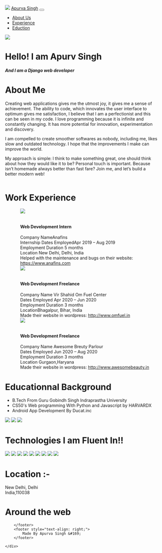 <!DOCTYPE html>
<html lang="en">

<head>
    <meta name="viewport" content="width=device-width, initial-scale=1">
    <title>Apurva Singh</title>
    <link rel="icon" href="AS logo.png" type="image/icon type">
    <!--For animations in CSS-->
    <link rel="stylesheet" href="https://cdnjs.cloudflare.com/ajax/libs/animate.css/4.1.1/animate.min.css" />
    <!--This is for the font-->
    <link rel="preconnect" href="https://fonts.gstatic.com">
    <link href="https://fonts.googleapis.com/css2?family=Zen+Dots&display=swap" rel="stylesheet">
    <!--This is for Bootstrap Dependencies-->
    <link href="https://cdnjs.cloudflare.com/ajax/libs/font-awesome/5.15.1/css/all.min.css" rel="stylesheet" />
    <link href="https://cdn.jsdelivr.net/npm/bootstrap@5.0.0-beta3/dist/css/bootstrap.min.css" rel="stylesheet" integrity="sha384-eOJMYsd53ii+scO/bJGFsiCZc+5NDVN2yr8+0RDqr0Ql0h+rP48ckxlpbzKgwra6" crossorigin="anonymous">
    <link type="text/css" rel="stylesheet" href="style.css" />
</head>

<body id="bdy">
    <!--Navbar-->
    <div class="container" id="main_page">
        <nav class="navbar navbar-expand-lg navbar-dark bg-dark fixed-top" id="my-nav">
            <a href="#main_page"> <img src="AS logo.png" id="nav_logo"></a>
            <a class="navbar-brand" id="n_brand" href="#main_page">Apurva Singh</a>
            <button class="navbar-toggler" data-target="#my-nav" data-toggle="collapse" aria-controls="my-nav" aria-expanded="false" aria-label="Toggle navigation">
            <span class="navbar-toggler-icon"></span>
        </button>
            <div id="my-nav" class="collapse navbar-collapse">
                <ul class="navbar-nav mr-auto">
                    <li class="nav-item">
                        <a class="nav-link" href="#about_us">About Us</a>
                    </li>
                    <li class="nav-item">
                        <a class="nav-link" href="#experience">Experience</a>
                    </li>
                    <li class="nav-item">
                        <a class="nav-link" href="#education">Eduction</a>
                    </li>
                </ul>
            </div>
        </nav>
    </div>
    <div class="parallax">
        <!--Main Page-->
        <div class="container">
            <img src="dp.jpg" class="profile_img">
            <div class="row">
                <h1 class="display-1">Hello! I am Apurv Singh</h1>
                <h5 id="desc">And I am a Django web developer</h3>
            </div>
        </div>
    </div>
    <!--About us Section-->
    <div class="container" id="about_us">
        <h1 id="about_heading">About Me</h1>
        <div class="row">
            <p>Creating web applications gives me the utmost joy, it gives me a sense of achievement. The ability to code, which innovates the user interface to optimum gives me satisfaction, I believe that I am a perfectionist and this can be seen in my
                code. I love programming because it is infinite and constantly changing. It has more potential for innovation, experimentation and discovery.</p>
            <p>I am compelled to create smoother softwares as nobody, including me, likes slow and outdated technology. I hope that the improvements I make can improve the world.
            </p>
            <p>My approach is simple: l think to make something great, one should think about how they would like it to be? Personal touch is important. Because isn’t homemade always better than fast fare? Join me, and let’s build a better modern web!</p>
        </div>
    </div>
    </div>
    <div class="parallax" style="overflow-x: hidden;">
        <!--Experience Setion-->
        <div class="row" id="experience">
            <h1 id="work_title">Work Experience</h1>
        </div>
        <div class="container" style="margin-left: 50px;">
            <div class="flip-card">
                <div class="flip-card-inner">
                    <div class="flip-card-front">
                        <img src="anafins.png" class="card-img-top" id="anafins_img">
                    </div>
                    <div class="flip-card-back">
                        <h4 class="card-title" style="margin-top: 35px;">Web Development Intern</h4>
                        Company NameAnafins <br>Internship Dates EmployedApr 2019 – Aug 2019 <br>Employment Duration 5 months <br>Location New Delhi, Delhi, India <br>Helped with the maintenance and bugs on their website:
                        <br><a href="https://www.anafins.com/">https://www.anafins.com</a>
                    </div>
                </div>
            </div>
            <div class="flip-card">
                <div class="flip-card-inner">
                    <div class="flip-card-front">
                        <img src="omfuel.png" id="omfuel_img">
                    </div>
                    <div class="flip-card-back">
                        <h4 class="card-text" style="margin-top: 35px;">Web Development Freelance</h4>
                        Company Name Vir Shahid Om Fuel Center<br> Dates Employed Apr 2020 – Jun 2020<br> Employment Duration 3 months<br> LocationBhagalpur, Bihar, India<br> Made their website in wordpress: <a href="http://www.omfuel.in/">http://www.omfuel.in</a><br>
                    </div>
                </div>
            </div>
            <div class="flip-card">
                <div class="flip-card-inner">
                    <div class="flip-card-front">
                        <img src="awesome.png" id="awesome_img">
                    </div>
                    <div class="flip-card-back">
                        <h4 class="card-text" style="margin-top: 35px;">Web Development Freelance</h4>
                        Company Name Awesome Breuty Parlour<br> Dates Employed Jun 2020 – Aug 2020<br> Employment Duration 3 months<br> Location Gurgaon,Haryana <br> Made their website in wordpress: <a href="http://www.awesomebeauty.in/">http://www.awesomebeauty.in</a><br>
                    </div>
                </div>
            </div>
        </div>
    </div>
    <!--Education Section-->
    <div class="container" id="education">
        <h1>Educationnal Background</h1>
        <div id="education_list">
            <ul>
                <li>B.Tech From Guru Gobindh Singh Indraprastha University</li>
                <li>CS50's Web programming With Python and Javascript by HARVARDX</li>
                <li>Android App Development By Ducat.inc</li>
            </ul>
        </div>
    </div>
    <div class="container" id="img_container">
        <img src="ipu.jpeg">
        <img src="harvardx.jpeg">
        <img src="ducat.png" style="max-width: 300px; max-height: 200px;">
    </div>
    <!--Technical speciality-->
    <div class="parallax">
        <h1 id="tech_title">Technologies I am Fluent In!!</h1>
        <div class="container" id="tec_container">
            <img src="html.png" id="html_img">
            <img src="css.png" id="css_img">
            <img src="js.png" id="js_img">
            <img src="node.png" id="node_img">
            <img src="django.png" id="django_img">
            <img src="bootstrap.png" id="bootstrap_img">
            <img src="sql.png" id="sql_img">
            <img src="android.png" id="android_img">
            <img src="kotlin.png" id="kotlin_img">
        </div>
    </div>
    <!--Contact us page-->
    <div class="container" id="about_container">
        <footer>
            <h1>Location :-</h1>
            New Delhi, Delhi <br> India,110038
        </footer>
        <footer>
            <h1>Around the web</h1>
            <a class="btn" href="https://github.com/ApsMJ23" role="button"><i class="fab fa-github" style="font-size: 40px;"></i></a>
            <a class="btn" href="mailto:apurvalion@gmail.com" role="button"><i class="fab fa-google" style="font-size: 40px;"></i></a>
            <a class="btn" href="https://www.linkedin.com/in/apurva-singh-358151159/" role="button"><i class="fab fa-linkedin" style="font-size: 40px;"></i></a>
            <a class="btn" href="https://www.instagram.com/apurvawithan_a/" role="button"><i class="fab fa-instagram" style="font-size: 40px;"></i></a>

        </footer>
        <footer style="text-align: right;">
            Made By Apurva Singh &#169;
        </footer>

    </div>
</body>

</html>